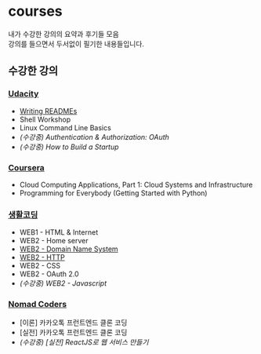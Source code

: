 # courses
내가 수강한 강의의 요약과 후기들 모음  
강의를 들으면서 두서없이 필기한 내용들입니다.

## 수강한 강의

### [Udacity](https://www.udacity.com/)

- [Writing READMEs](udacity/writing_readmes.md)
- Shell Workshop
- Linux Command Line Basics
- *(수강중) Authentication & Authorization: OAuth*
- *(수강중) How to Build a Startup*

### [Coursera](https://www.coursera.org/)

- Cloud Computing Applications, Part 1: Cloud Systems and Infrastructure
- Programming for Everybody (Getting Started with Python)

### [생활코딩](https://opentutorials.org/course/1)

- WEB1 - HTML & Internet
- WEB2 - Home server
- [WEB2 - Domain Name System](coding-everybody/web2-domain_name_system.md)
- [WEB2 - HTTP](coding-everybody/web2-domain_name_system.md)
- WEB2 - CSS
- WEB2 - OAuth 2.0
- *(수강중) WEB2 - Javascript*

### [Nomad Coders](https://academy.nomadcoders.co/)

- [이론] 카카오톡 프런트엔드 클론 코딩
- [실전] 카카오톡 프런트엔드 클론 코딩
- *(수강중) [실전] ReactJS로 웹 서비스 만들기*
